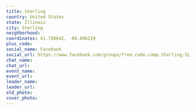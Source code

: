 ```yaml
---
title: Sterling
country: United States
state: Illinois
city: Sterling
neighborhood: 
coordinates: 41.788642, -89.696219
plus_code:
social_name: Facebook
social_url: https://www.facebook.com/groups/free.code.camp.Sterling.IL
chat_name:
chat_url:
event_name:
event_url:
leader_name:
leader_url:
old_photo: 
cover_photo:
---
```

